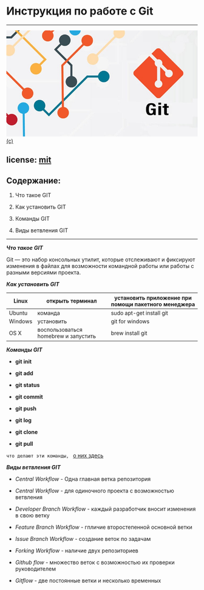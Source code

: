 # Инструкция по работе с Git
----
![](git.jpg) 
[(c)](https://nuancesprog.ru/p/7953/)
## license: [mit](license.md)

## Содержание:
1. Что такое GIT

2. Как установить GIT
 
3. Команды GIT

4. Виды ветвления GIT

----
***Что такое GIT***

Git — это набор консольных утилит, которые отслеживают и фиксируют изменения в файлах для возможности командной работы или работы с разными версиями проекта.

***Как установить GIT***

|Linux  |открыть терминал   |установить приложение при помощи пакетного менеджера |
|----------|-----------|------------|
|Ubuntu     |команда       |sudo apt-get install git        |
|Windows|установить   |git for windows|
|OS X      |воспользоваться homebrew     и запустить  |brew install git        |

***Команды GIT***

* **git init**	

* **git add**	

* **git status**	

* **git commit**	

* **git push**	

* **git log**	

* **git clone**	

* **git pull**	

`что делают эти команды, `
[о них здесь](comands.md)

***Виды ветвления GIT***

- *Central Workflow* -
Одна главная ветка репозитория

- *Central Workflow* - для одиночного проекта с возможностью ветвления

- *Developer Branch Workflow* - 
каждый разработчик вносит изменения в свою ветку


- *Feature Branch Workflow* - гпличие второстепенной основной ветки

- *Issue Branch Workflow* - создание веток по задачам


- *Forking Workflow* - наличие двух репозиториев

- *Github flow* - множество веток с возможностью их проверки руководителем

- *Gitflow* - две постоянные ветки и несколько временных
